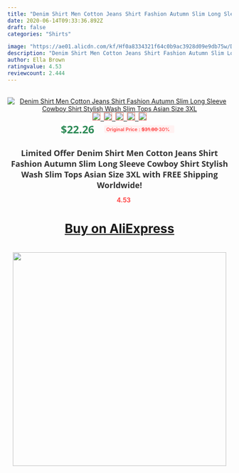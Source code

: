 ```yaml
---
title: "Denim Shirt Men Cotton Jeans Shirt Fashion Autumn Slim Long Sleeve Cowboy Shirt Stylish Wash Slim Tops Asian Size 3XL"
date: 2020-06-14T09:33:36.892Z
draft: false
categories: "Shirts"

image: "https://ae01.alicdn.com/kf/Hf0a8334321f64c0b9ac3928d09e9db75w/Denim-Shirt-Men-Cotton-Jeans-Shirt-Fashion-Autumn-Slim-Long-Sleeve-Cowboy-Shirt-Stylish-Wash-Slim.jpg"
description: "Denim Shirt Men Cotton Jeans Shirt Fashion Autumn Slim Long Sleeve Cowboy Shirt Stylish Wash Slim Tops Asian Size 3XL"
author: Ella Brown
ratingvalue: 4.53
reviewcount: 2.444
---
```

<br>
<div style="text-align: center;">
<a href="https://s.click.aliexpress.com/e/_A0YHY1" target="_blank" rel="nofollow noopener noreferrer"><img alt="Denim Shirt Men Cotton Jeans Shirt Fashion Autumn Slim Long Sleeve Cowboy Shirt Stylish Wash Slim Tops Asian Size 3XL" class="magnifier-image" src="https://ae01.alicdn.com/kf/Hf0a8334321f64c0b9ac3928d09e9db75w/Denim-Shirt-Men-Cotton-Jeans-Shirt-Fashion-Autumn-Slim-Long-Sleeve-Cowboy-Shirt-Stylish-Wash-Slim.jpg_640x640.jpg">
<br>
<img style="border:1px solid salmon" src="https://ae01.alicdn.com/kf/Hf0a8334321f64c0b9ac3928d09e9db75w/Denim-Shirt-Men-Cotton-Jeans-Shirt-Fashion-Autumn-Slim-Long-Sleeve-Cowboy-Shirt-Stylish-Wash-Slim.jpg_120x120.jpg">&nbsp;&nbsp;<img style="border:1px solid salmon" src="https://ae01.alicdn.com/kf/H113e6791fda441e4899bd5ea9bc07376q/Denim-Shirt-Men-Cotton-Jeans-Shirt-Fashion-Autumn-Slim-Long-Sleeve-Cowboy-Shirt-Stylish-Wash-Slim.jpg_120x120.jpg">&nbsp;&nbsp;<img style="border:1px solid salmon" src="https://ae01.alicdn.com/kf/H9c5e647d802e4b789f3640ef5170d68dU/Denim-Shirt-Men-Cotton-Jeans-Shirt-Fashion-Autumn-Slim-Long-Sleeve-Cowboy-Shirt-Stylish-Wash-Slim.jpg_120x120.jpg">&nbsp;&nbsp;<img style="border:1px solid salmon" src="https://ae01.alicdn.com/kf/H272dfb7b222341619053663d20562833o/Denim-Shirt-Men-Cotton-Jeans-Shirt-Fashion-Autumn-Slim-Long-Sleeve-Cowboy-Shirt-Stylish-Wash-Slim.jpg_120x120.jpg">&nbsp;&nbsp;<img style="border:1px solid salmon" src="https://ae01.alicdn.com/kf/H3e97688429f340c2b748dae0b2de8df9A/Denim-Shirt-Men-Cotton-Jeans-Shirt-Fashion-Autumn-Slim-Long-Sleeve-Cowboy-Shirt-Stylish-Wash-Slim.jpg_120x120.jpg"></a></div><br0>
<div style="text-align: center;"><span style="background-color: white; border: 0px; box-sizing: border-box; color: seagreen; display: inline-block; font-family: &quot;open sans&quot; , &quot;arial&quot; , &quot;helvetica&quot; , sans-serif , &quot;heiti&quot;; font-size: 24px; font-stretch: inherit; font-weight: 700; line-height: inherit; margin: 0px 10px 0px 0px; padding: 0px; vertical-align: middle;">$22.26 </span>
<span style="background: rgb(255 , 241 , 241); border-radius: 3px; border: 0px; box-sizing: border-box; color: #ff4747; display: inline-block; font-family: inherit; font-size: 12px; font-stretch: inherit; font-style: inherit; font-variant: inherit; font-weight: 600; line-height: inherit; margin: 0px; padding: 2px 5px; transform: scale(0.9); vertical-align: middle;">Original Price : <b style="text-decoration: line-through;">$31.80 </b> 30%&nbsp;&nbsp;</span></div>
<h1 style="color: #333333; display: inline-block; font-family: &quot;open sans&quot; , &quot;arial&quot; , &quot;helvetica&quot; , sans-serif , &quot;heiti&quot;; font-size: 18px; font-stretch: inherit; font-weight: 700; text-align: center;">Limited Offer Denim Shirt Men Cotton Jeans Shirt Fashion Autumn Slim Long Sleeve Cowboy Shirt Stylish Wash Slim Tops Asian Size 3XL with FREE Shipping Worldwide!</h1>
<div style="color: #ff4747; text-align: center;">
<img src="https://4.bp.blogspot.com/-M0ZcTcb-5uY/XleCXlxnR4I/AAAAAAAAAEc/OrjgMkXV1oMQFaCRZj5HQwOCBcu3w1FegCPcBGAYYCw/s1600/star.png" style="height: 15px;">&nbsp;<b>4.53</b></div>
<div class="button_cont" align="center"><a class="buynow_a" href="https://s.click.aliexpress.com/e/_A0YHY1" target="_blank" rel="nofollow noopener noreferrer"><H1>Buy on AliExpress</H1></a></div><br>
<div class="separator" style="clear: both; text-align: center;">
<img src="https://lh3.googleusercontent.com/-pTy5HemUv9M/XlePHvY0dAI/AAAAAAAAAE4/0nX5iRUoIWY8eMW9Dpxeirr157OZliDIgCLcBGAsYHQ/s1600/badge.gif" width="480">
</div>
